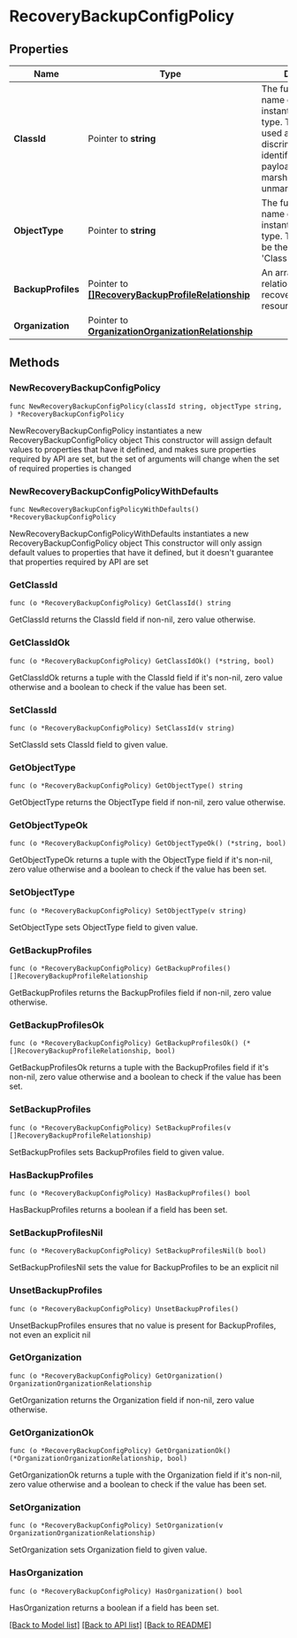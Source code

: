# RecoveryBackupConfigPolicy

## Properties

Name | Type | Description | Notes
------------ | ------------- | ------------- | -------------
**ClassId** | Pointer to **string** | The fully-qualified name of the instantiated, concrete type. This property is used as a discriminator to identify the type of the payload when marshaling and unmarshaling data. | [default to "recovery.BackupConfigPolicy"]
**ObjectType** | Pointer to **string** | The fully-qualified name of the instantiated, concrete type. The value should be the same as the &#39;ClassId&#39; property. | [default to "recovery.BackupConfigPolicy"]
**BackupProfiles** | Pointer to [**[]RecoveryBackupProfileRelationship**](RecoveryBackupProfileRelationship.md) | An array of relationships to recoveryBackupProfile resources. | [optional] 
**Organization** | Pointer to [**OrganizationOrganizationRelationship**](OrganizationOrganizationRelationship.md) |  | [optional] 

## Methods

### NewRecoveryBackupConfigPolicy

`func NewRecoveryBackupConfigPolicy(classId string, objectType string, ) *RecoveryBackupConfigPolicy`

NewRecoveryBackupConfigPolicy instantiates a new RecoveryBackupConfigPolicy object
This constructor will assign default values to properties that have it defined,
and makes sure properties required by API are set, but the set of arguments
will change when the set of required properties is changed

### NewRecoveryBackupConfigPolicyWithDefaults

`func NewRecoveryBackupConfigPolicyWithDefaults() *RecoveryBackupConfigPolicy`

NewRecoveryBackupConfigPolicyWithDefaults instantiates a new RecoveryBackupConfigPolicy object
This constructor will only assign default values to properties that have it defined,
but it doesn't guarantee that properties required by API are set

### GetClassId

`func (o *RecoveryBackupConfigPolicy) GetClassId() string`

GetClassId returns the ClassId field if non-nil, zero value otherwise.

### GetClassIdOk

`func (o *RecoveryBackupConfigPolicy) GetClassIdOk() (*string, bool)`

GetClassIdOk returns a tuple with the ClassId field if it's non-nil, zero value otherwise
and a boolean to check if the value has been set.

### SetClassId

`func (o *RecoveryBackupConfigPolicy) SetClassId(v string)`

SetClassId sets ClassId field to given value.


### GetObjectType

`func (o *RecoveryBackupConfigPolicy) GetObjectType() string`

GetObjectType returns the ObjectType field if non-nil, zero value otherwise.

### GetObjectTypeOk

`func (o *RecoveryBackupConfigPolicy) GetObjectTypeOk() (*string, bool)`

GetObjectTypeOk returns a tuple with the ObjectType field if it's non-nil, zero value otherwise
and a boolean to check if the value has been set.

### SetObjectType

`func (o *RecoveryBackupConfigPolicy) SetObjectType(v string)`

SetObjectType sets ObjectType field to given value.


### GetBackupProfiles

`func (o *RecoveryBackupConfigPolicy) GetBackupProfiles() []RecoveryBackupProfileRelationship`

GetBackupProfiles returns the BackupProfiles field if non-nil, zero value otherwise.

### GetBackupProfilesOk

`func (o *RecoveryBackupConfigPolicy) GetBackupProfilesOk() (*[]RecoveryBackupProfileRelationship, bool)`

GetBackupProfilesOk returns a tuple with the BackupProfiles field if it's non-nil, zero value otherwise
and a boolean to check if the value has been set.

### SetBackupProfiles

`func (o *RecoveryBackupConfigPolicy) SetBackupProfiles(v []RecoveryBackupProfileRelationship)`

SetBackupProfiles sets BackupProfiles field to given value.

### HasBackupProfiles

`func (o *RecoveryBackupConfigPolicy) HasBackupProfiles() bool`

HasBackupProfiles returns a boolean if a field has been set.

### SetBackupProfilesNil

`func (o *RecoveryBackupConfigPolicy) SetBackupProfilesNil(b bool)`

 SetBackupProfilesNil sets the value for BackupProfiles to be an explicit nil

### UnsetBackupProfiles
`func (o *RecoveryBackupConfigPolicy) UnsetBackupProfiles()`

UnsetBackupProfiles ensures that no value is present for BackupProfiles, not even an explicit nil
### GetOrganization

`func (o *RecoveryBackupConfigPolicy) GetOrganization() OrganizationOrganizationRelationship`

GetOrganization returns the Organization field if non-nil, zero value otherwise.

### GetOrganizationOk

`func (o *RecoveryBackupConfigPolicy) GetOrganizationOk() (*OrganizationOrganizationRelationship, bool)`

GetOrganizationOk returns a tuple with the Organization field if it's non-nil, zero value otherwise
and a boolean to check if the value has been set.

### SetOrganization

`func (o *RecoveryBackupConfigPolicy) SetOrganization(v OrganizationOrganizationRelationship)`

SetOrganization sets Organization field to given value.

### HasOrganization

`func (o *RecoveryBackupConfigPolicy) HasOrganization() bool`

HasOrganization returns a boolean if a field has been set.


[[Back to Model list]](../README.md#documentation-for-models) [[Back to API list]](../README.md#documentation-for-api-endpoints) [[Back to README]](../README.md)


